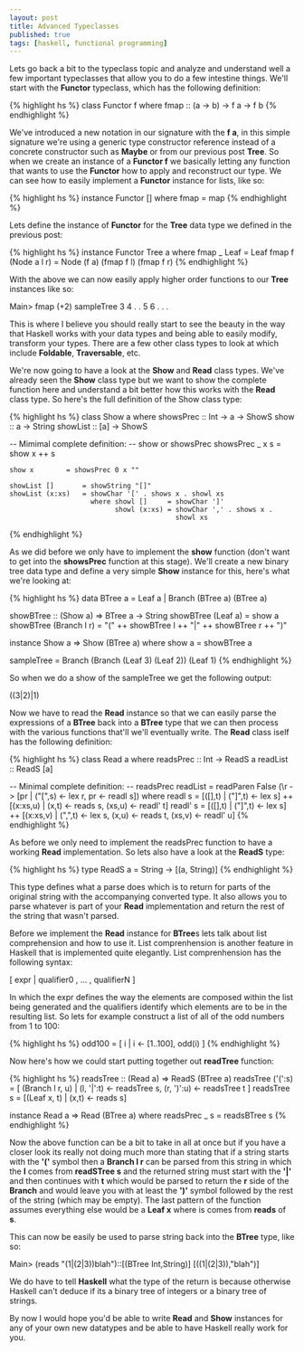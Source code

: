 ```yaml
---
layout: post
title: Advanced Typeclasses
published: true
tags: [haskell, functional programming]
---
```


Lets go back a bit to the typeclass topic and analyze and understand well a few
important typeclasses that allow you to do a few intestine things. We'll start
with the **Functor** typeclass, which has the following definition:

{% highlight hs %}
class Functor f where
    fmap :: (a -> b) -> f a -> f b
{% endhighlight %}

We've introduced a new notation in our signature with the **f a**, in this
simple signature we're using a generic type constructor reference instead of a
concrete constructor such as **Maybe** or from our previous post **Tree**.  So
when we create an instance of a **Functor f** we basically letting any function
that wants to use the **Functor** how to apply and reconstruct our type. We can
see how to easily implement a **Functor** instance for lists, like so:

{% highlight hs %}
instance Functor [] where
    fmap = map
{% endhighlight %}

Lets define the instance of **Functor** for the **Tree** data type we defined
in the previous post:

{% highlight hs %}
instance Functor Tree a where
    fmap _ Leaf = Leaf
    fmap f (Node a l r) = Node (f a) (fmap f l) (fmap f r)
{% endhighlight %}

With the above we can now easily apply higher order functions to our **Tree**
instances like so:

<console>
Main> fmap (+2) sampleTree
3
    4
        .
        .
    5
        6
            .
            .
        .
</console>

This is where I believe you should really start to see the beauty in the way
that Haskell works with your data types and being able to easily modify,
transform your types. There are a few other class types to look at which include
**Foldable**, **Traversable**, etc.

We're now going to have a look at the **Show** and **Read** class types. We've
already seen the **Show** class type but we want to show the complete function
here and understand a bit better how this works with the **Read** class type.
So here's the full definition of the Show class type:

{% highlight hs %}
class  Show a  where
    showsPrec        :: Int -> a -> ShowS
    show       :: a -> String
    showList         :: [a] -> ShowS

-- Mimimal complete definition:
-- show or showsPrec
    showsPrec _ x s   = show x ++ s

    show x        = showsPrec 0 x ""

    showList []       = showString "[]"
    showList (x:xs)   = showChar '[' . shows x . showl xs
                        where showl []     = showChar ']'
                              showl (x:xs) = showChar ',' . shows x .
                                             showl xs
{% endhighlight %}

As we did before we only have to implement the **show** function (don't want to
get into the **showsPrec** function at this stage). We'll create a new binary
tree data type and define a very simple **Show** instance for this, here's
what we're looking at:

{% highlight hs %}
data BTree a = Leaf a | Branch (BTree a) (BTree a)

showBTree :: (Show a) => BTree a -> String
showBTree (Leaf a) = show a
showBTree (Branch l r) = "(" ++ showBTree l ++ "|" ++ showBTree r ++ ")"

instance Show a => Show (BTree a) where
    show a = showBTree a

sampleTree = Branch (Branch (Leaf 3) (Leaf 2)) (Leaf 1)
{% endhighlight %}

So when we do a show of the sampleTree we get the following output:

<console>
((3|2)|1)
</console>

Now we have to read the **Read** instance so that we can easily parse the
expressions of a **BTree** back into a **BTree** type that we can then process
with the various functions that'll we'll eventually write. The **Read** class
iself has the following definition:

{% highlight hs %}
class  Read a  where
    readsPrec        :: Int -> ReadS a
    readList         :: ReadS [a]

-- Minimal complete definition:
-- readsPrec
    readList         = readParen False (\r -> [pr | ("[",s)  <- lex r,
                                                    pr       <- readl s])
                       where readl  s = [([],t)   | ("]",t)  <- lex s] ++
                                        [(x:xs,u) | (x,t)    <- reads s,
                                                    (xs,u)   <- readl' t]
                             readl' s = [([],t)   | ("]",t)  <- lex s] ++
                                        [(x:xs,v) | (",",t)  <- lex s,
                                                    (x,u)    <- reads t,
                                                    (xs,v)   <- readl' u]
{% endhighlight %}

As before we only need to implement the readsPrec function to have a working
**Read** implementation. So lets also have a look at the **ReadS** type:

{% highlight hs %}
type ReadS a = String -> [(a, String)]
{% endhighlight %}

This type defines what a parse does which is to return for parts of the original
string with the accompanying converted type. It also allows you to parse whatever
is part of your **Read** implementation and return the rest of the string that
wasn't parsed.

Before we implement the **Read** instance for **BTree**s lets talk about
list comprehension and how to use it. List comprenhension is another feature in
Haskell that is implemented quite elegantly. List comprenhension has the
following syntax:

<console>
[ expr | qualifier0 , ... , qualifierN ]
</console>

In which the expr defines the way the elements are composed within the list
being generated and the qualifiers identify which elements are to be in the
resulting list. So lets for example construct a list of all of the odd numbers
from 1 to 100:

{% highlight hs %}
odd100 = [ i | i <- [1..100], odd(i) ]
{% endhighlight %}

Now here's how we could start putting together out **readTree** function:

{% highlight hs %}
readsTree :: (Read a) => ReadS (BTree a)
readsTree ('(':s) = [ (Branch l r, u) | (l, '|':t) <- readsTree s,
                                        (r, ')':u) <- readsTree t ]
readsTree s = [(Leaf x, t)  | (x,t) <- reads s]

instance Read a => Read (BTree a) where
    readsPrec _ s = readsBTree s
{% endhighlight %}

Now the above function can be a bit to take in all at once but if you have a
closer look its really not doing much more than stating that if a string starts
with the **'('** symbol then a **Branch l r** can be parsed from this string in
which the **l** comes from **readSTree s** and the returned string must start
with the **'|'** and then continues with **t** which would be parsed to return
the **r** side of the **Branch** and would leave you with at least the **')'**
symbol followed by the rest of the string (which may be empty). The last pattern
of the function assumes everything else would be a **Leaf x** where is comes
from **reads** of **s**.

This can now be easily be used to parse string back into the **BTree** type,
like so:

<console>
Main> (reads "(1|(2|3))blah")::[(BTree Int,String)]
[((1|(2|3)),"blah")]
</console>

We do have to tell **Haskell** what the type of the return is because otherwise
Haskell can't deduce if its a binary tree of integers or a binary tree of
strings.

By now I would hope you'd be able to write **Read** and **Show** instances for
any of your own new datatypes and be able to have Haskell really work for you.

